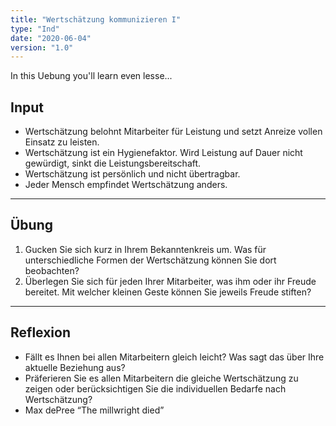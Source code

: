 ```yaml
---
title: "Wertschätzung kommunizieren I"
type: "Ind"
date: "2020-06-04"
version: "1.0"
---
```


In this Uebung you'll learn even lesse...

## Input
* Wertschätzung belohnt Mitarbeiter für Leistung und setzt Anreize vollen Einsatz zu leisten.
* Wertschätzung ist ein Hygienefaktor. Wird Leistung auf Dauer nicht gewürdigt, sinkt die Leistungsbereitschaft.
* Wertschätzung ist persönlich und nicht übertragbar.
* Jeder Mensch empfindet Wertschätzung anders.

___

## Übung
1. Gucken Sie sich kurz in Ihrem Bekanntenkreis um. Was für unterschiedliche Formen der Wertschätzung können Sie dort beobachten?
2. Überlegen Sie sich für jeden Ihrer Mitarbeiter, was ihm oder ihr Freude bereitet. Mit welcher kleinen Geste können Sie jeweils Freude stiften?

___

## Reflexion
* Fällt es Ihnen bei allen Mitarbeitern gleich leicht? Was sagt das über Ihre aktuelle Beziehung aus?
* Präferieren Sie es allen Mitarbeitern die gleiche Wertschätzung zu zeigen oder berücksichtigen Sie die individuellen Bedarfe nach Wertschätzung?
* Max dePree “The millwright died”
